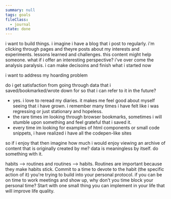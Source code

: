 ```yaml
---
summary: null
tags: goals
fileClass:
  - journal
state: done
---
```

i want to build things. 
i imagine 
	i have a blog that i post to regularly. i'm clicking through pages and theyre posts about my interests and experiments. lessons learned and challenges. this content might help someone. what if i offer an interesting perspective? 
	i've over come the analysis paralysis. i can make decisoins and finish what i started now

i want to address my hoarding problem 

do i get satisfaction from going through data that i saved/bookmarked/wrote down for so that i can refer to it in the future? 
- yes. i love to reread my diaries. it makes me feel good about myself seeing that i have grown. i remember many times i have felt like i was regressing or just stationary and hopeless. 
- the rare times im looking through browser bookmarks, sometimes i will stumble upon something and feel grateful that i saved it. 
- every time im looking for examples of html components or small code snippets, i have realized i have all the codepen-like sites 

so if i enjoy that then imagine how much i would enjoy viewing an archive of content that is originally created by me? data is meaningless by itself. do something with it. 


habits --> routines and routines --> habits. Routines are important because they make habits stick. Commit to a time to devote to the habit (the specific action of it) you're trying to build into your personal protocol. if you can be on time to work meetings and show up, why don't you time block your personal time?  Start with one small thing you can implement in your life that will improve life quality. 